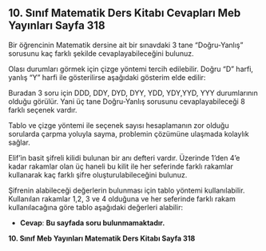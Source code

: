 ## 10. Sınıf Matematik Ders Kitabı Cevapları Meb Yayınları Sayfa 318

Bir öğrencinin Matematik dersine ait bir sınavdaki 3 tane “Doğru-Yanlış” sorusunu kaç farklı şekilde cevaplayabileceğini bulunuz.

Olası durumları görmek için çizge yöntemi tercih edilebilir. Doğru “D” harfi, yanlış “Y” harfi ile gösterilirse aşağıdaki gösterim elde edilir:

Buradan 3 soru için DDD, DDY, DYD, DYY, YDD, YDY,YYD, YYY durumlarının olduğu görülür. Yani üç tane Doğru-Yanlış sorusunu cevaplayabileceği 8 farklı seçenek vardır.

Tablo ve çizge yöntemi ile seçenek sayısı hesaplamanın zor olduğu sorularda çarpma yoluyla sayma, problemin çözümüne ulaşmada kolaylık sağlar.

Elif’in basit şifreli kilidi bulunan bir anı defteri vardır. Üzerinde 1’den 4’e kadar rakamlar olan üç haneli bu kilit ile her seferinde farklı rakamlar kullanarak kaç farklı şifre oluşturulabileceğini bulunuz.

Şifrenin alabileceği değerlerin bulunması için tablo yöntemi kullanılabilir. Kullanılan rakamlar 1,2, 3 ve 4 olduğuna ve her seferinde farklı rakam kullanılacağına göre tablo aşağıdaki değerleri alabilir:

* **Cevap**: **Bu sayfada soru bulunmamaktadır.**

**10. Sınıf Meb Yayınları Matematik Ders Kitabı Sayfa 318**